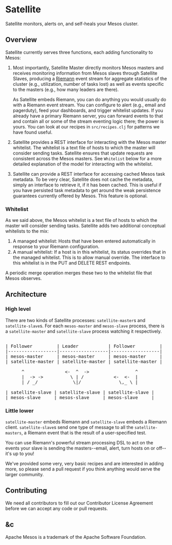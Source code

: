 # Satellite

Satellite monitors, alerts on, and self-heals your Mesos cluster.

## Overview

Satellite currently serves three functions, each adding functionality to Mesos:

1.  Most importantly, Satellite Master directly monitors Mesos masters and
    receives monitoring information from Mesos slaves through Satellite
    Slaves, producing a [Riemann](http://riemann.io/index.html) event stream for
    aggregate statistics of the cluster (e.g., utilization, number of tasks
    lost) as well as events specific to the masters (e.g., how many leaders are
    there).

    As Satellite embeds Riemann, you can do anything you would usually do with a
    Riemann event stream. You can configure to alert (e.g., email and pagerduty),
    feed your dashboards, and trigger whitelist updates. If you already have a
    primary Riemann server, you can forward events to that and contain all or
    some of the stream eventing logic there; the power is yours. You can look at
    our recipes in `src/recipes.clj` for patterns we have found useful.

2.  Satellite provides a REST interface for interacting with the Mesos master
    whitelist. The whitelist is a text file of hosts to which the master will
    consider sending tasks. Satellite ensures that update requests are consistent
    across the Mesos masters. See `Whitelist` below for a more detailed
    explanation of the model for interacting with the whitelist.

3.  Satellite can provide a REST interface for accessing cached Mesos task
    metadata. To be very clear, Satellite does not cache the metadata, simply an
    interface to retrieve it, if it has been cached. This is useful if you have
    persisted task metadata to get around the weak persistence guarantees
    currently offered by Mesos. This feature is optional.

### Whitelist

As we said above, the Mesos whitelist is a text file of hosts to which the
master will consider sending tasks. Satellite adds two additional conceptual
whitelists to the mix:

1.  A managed whitelist: Hosts that have been entered automatically in response
    to your Riemann configuration.
2.  A manual whitelist: If a host is in this whitelist, its status overrides
    that in the managed whitelist. This is to allow manual override. The
    interface to this whitelist is in the PUT and DELETE REST endpoints.

A periodic merge operation merges these two to the whitelist file that Mesos
observes.

## Architecture
### High level
There are two kinds of Satellite processes: `satellite-master`s and
`satellite-slave`s.
For each `mesos-master` and `mesos-slave` process, there is a `satellite-master`
and `satellite-slave` process watching it respectively.
<pre>

| Follower         | Leader           | Follower         |
|------------------|------------------|------------------|
| mesos-master     | mesos-master     | mesos-master     |
| satellite-master | satellite-master | satellite-master |

      ^               <-  ^  ->                 ^
      |  -> ->          \ | /           <-  <-  |
      | / _/             \|/              \,_ \ |

| satellite-slave | satellite-slave | satellite-slave |
| mesos-slave     | mesos-slave     | mesos-slave     |
</pre>
### Little lower
`satellite-master` embeds Riemann and `satellite-slave` embeds a Riemann client.
`satellite-slave`s send one type of message to all the `satellite-masters`, a
Riemann event that is the result of a user-specified test.

You can use Riemann's powerful stream processing DSL to act on the events
your slave is sending the masters--email, alert, turn hosts on or off--it's up
to you!

We've provided some very, very basic recipes and are interested in adding more,
so please send a pull request if you think anything would serve the larger
community.

## Contributing
We need all contributors to fill out our Contributor License Agreement before
we can accept any code or pull requests.

## &c
Apache Mesos is a trademark of the Apache Software Foundation.
